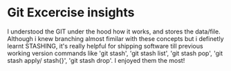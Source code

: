 # Git Excercise insights

I understood the GIT under the hood how it works, and stores the data/file. Although i knew branching almost fimilar with these concepts but i definetly learnt STASHING, it's really helpful for shipping software till previous working version commands like 'git stash', 'git stash list', 'git stash pop', 'git stash apply/ stash{}', 'git stash drop'. I enjoyed them the most!
